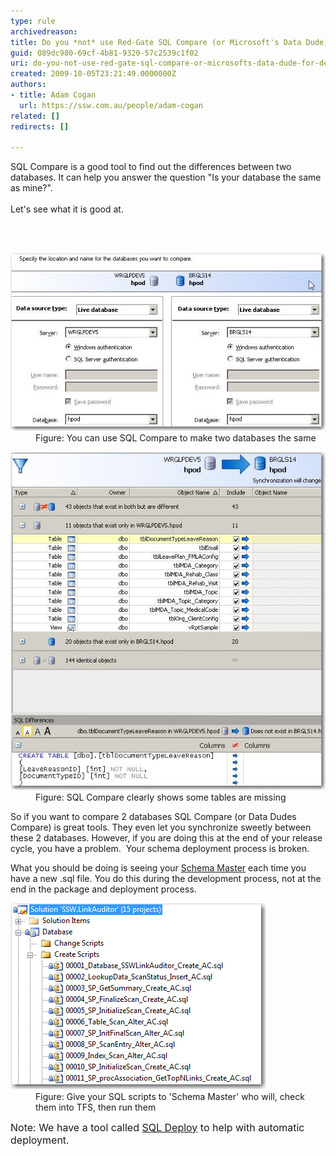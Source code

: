 ```yaml
---
type: rule
archivedreason: 
title: Do you *not* use Red-Gate SQL Compare (or Microsoft's Data Dude) for deployment (because they are a step at the end of your process)?
guid: 089dc980-69cf-4b81-9320-57c2539c1f02
uri: do-you-not-use-red-gate-sql-compare-or-microsofts-data-dude-for-deployment-because-they-are-a-step-at-the-end-of-your-process
created: 2009-10-05T23:21:49.0000000Z
authors:
- title: Adam Cogan
  url: https://ssw.com.au/people/adam-cogan
related: []
redirects: []

---
```



SQL Compare is a good tool to find out the differences between two databases. It can help you answer the question "Is your database the same as mine?". <br>
<br>
Let's see what it is good at. 

<br><excerpt class='endintro'></excerpt><br>

  <dl class="image">
    <dt><img alt="" src="SQLCompareSync.png" /> </dt>
    <dd>Figure: You can use SQL Compare to make two databases the same </dd>
</dl>
<dl class="image">
    <dt><img alt="" src="SQLCompareTables.png" /> </dt>
    <dd>Figure: SQL Compare clearly shows some tables are missing </dd>
</dl>
<p>So if you want to compare 2 databases SQL Compare (or Data Dudes Compare) is great tools. They even let you synchronize sweetly between these 2 databases. However, if you are doing this at the end of your release cycle, you have a problem.  Your schema deployment process is broken.</p>
<p>What you should be doing is seeing your <a shape="rect" href="/Pages/DoYouHaveASchemaMaster.aspx" title="Database Schema Master">Schema Master</a> each time you have a new .sql file. You do this during the development process, not at the end in the package and deployment process. </p>
<dl class="image">
    <dt><img alt="" src="SQLScriptInTFS.png" /> </dt>
    <dd>Figure: Give your SQL scripts to 'Schema Master' who will, check them into TFS, then run them </dd>
</dl>
<font class="ms-rteCustom-YellowBorderBox" size="+0">Note: We have a tool called <a shape="rect" href="http://www.ssw.com.au/ssw/SQLDeploy/">SQL Deploy</a> to help with automatic deployment.</font> 



